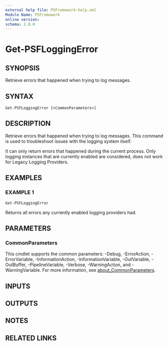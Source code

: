 ```yaml
---
external help file: PSFramework-help.xml
Module Name: PSFramework
online version:
schema: 2.0.0
---
```


# Get-PSFLoggingError

## SYNOPSIS
Retrieve errors that happened when trying to log messages.

## SYNTAX

```
Get-PSFLoggingError [<CommonParameters>]
```

## DESCRIPTION
Retrieve errors that happened when trying to log messages.
This command is used to troubleshoot issues with the logging system itself.

It can only return errors that happened during the current process.
Only logging instances that are currently enabled are considered, does not work for Legacy Logging Providers.

## EXAMPLES

### EXAMPLE 1
```
Get-PSFLoggingError
```

Returns all errors any currently enabled logging providers had.

## PARAMETERS

### CommonParameters
This cmdlet supports the common parameters: -Debug, -ErrorAction, -ErrorVariable, -InformationAction, -InformationVariable, -OutVariable, -OutBuffer, -PipelineVariable, -Verbose, -WarningAction, and -WarningVariable. For more information, see [about_CommonParameters](http://go.microsoft.com/fwlink/?LinkID=113216).

## INPUTS

## OUTPUTS

## NOTES

## RELATED LINKS
